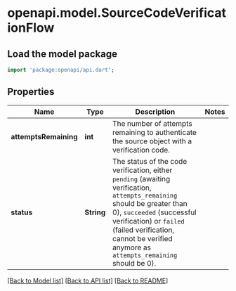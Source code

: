 # openapi.model.SourceCodeVerificationFlow

## Load the model package
```dart
import 'package:openapi/api.dart';
```

## Properties
Name | Type | Description | Notes
------------ | ------------- | ------------- | -------------
**attemptsRemaining** | **int** | The number of attempts remaining to authenticate the source object with a verification code. | 
**status** | **String** | The status of the code verification, either `pending` (awaiting verification, `attempts_remaining` should be greater than 0), `succeeded` (successful verification) or `failed` (failed verification, cannot be verified anymore as `attempts_remaining` should be 0). | 

[[Back to Model list]](../README.md#documentation-for-models) [[Back to API list]](../README.md#documentation-for-api-endpoints) [[Back to README]](../README.md)


